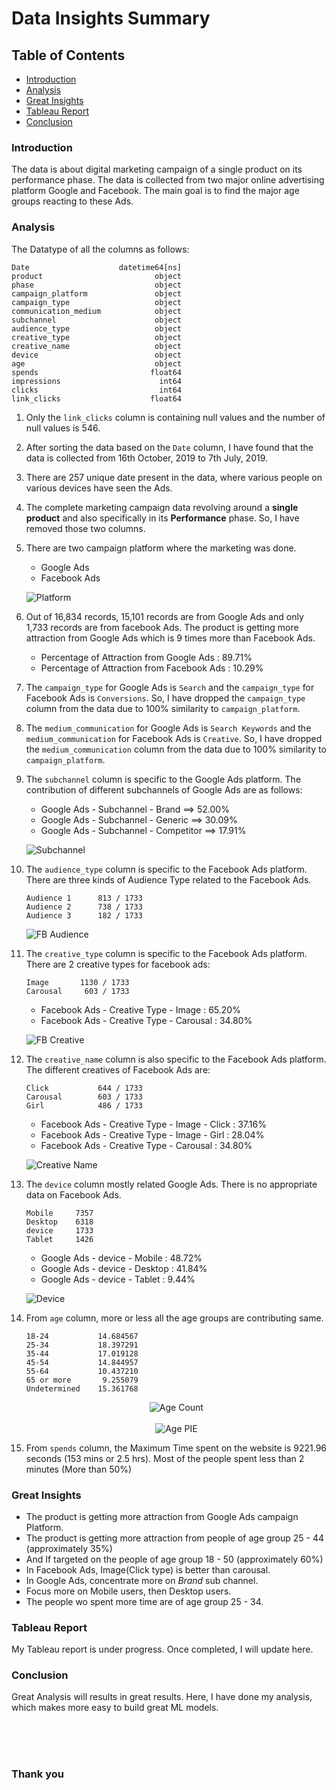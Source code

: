 # Data Insights Summary

## Table of Contents

- [Introduction](#introduction)
- [Analysis](#analysis)
- [Great Insights](#great-insights)
- [Tableau Report](#tableau-report)
- [Conclusion](#conclusion)

### Introduction
The data is about digital marketing campaign of a single product on its performance phase.
The data is collected from two major online advertising platform Google and Facebook.
The main goal is to find the major age groups reacting to these Ads.

### Analysis

The Datatype of all the columns as follows:
```
Date                    datetime64[ns]
product                         object
phase                           object
campaign_platform               object
campaign_type                   object
communication_medium            object
subchannel                      object
audience_type                   object
creative_type                   object
creative_name                   object
device                          object
age                             object
spends                         float64
impressions                      int64
clicks                           int64
link_clicks                    float64
```

1. Only the `link_clicks` column is containing null values and the number of null values is 546.

2. After sorting the data based on the `Date` column, I have found that the data is collected from 16th October, 2019 to 7th July, 2019.

3. There are 257 unique date present in the data, where various people on various devices have seen the Ads.

4. The complete marketing campaign data revolving around a **single product** and also specifically in its **Performance** phase. So, I have removed those two columns.

5. There are two campaign platform where the marketing was done.
    - Google Ads
    - Facebook Ads
    
    ![Platform](images/platform.png)
    
6. Out of 16,834 records, 15,101 records are from Google Ads and only 1,733 records are from facebook Ads. 
The product is getting more attraction from Google Ads which is 9 times more than Facebook Ads. 
    - Percentage of Attraction from Google Ads : 89.71%
    - Percentage of Attraction from Facebook Ads : 10.29%

7. The `campaign_type` for Google Ads is `Search` and the `campaign_type` for Facebook Ads is `Conversions`.
So, I have dropped the `campaign_type` column from the data due to 100% similarity to `campaign_platform`.

8. The `medium_communication` for Google Ads is `Search Keywords` and the `medium_communication` for Facebook Ads is `Creative`.
So, I have dropped the `medium_communication` column from the data due to 100% similarity to `campaign_platform`.

9. The `subchannel` column is specific to the Google Ads platform. The contribution of different subchannels of Google Ads are as follows:
    - Google Ads - Subchannel - Brand      ==> 52.00%
    - Google Ads - Subchannel - Generic    ==> 30.09%
    - Google Ads - Subchannel - Competitor ==> 17.91%
    
    ![Subchannel](images/subchannel.png)

10. The `audience_type` column is specific to the Facebook Ads platform. There are three kinds of Audience Type related to the Facebook Ads.
    ```
    Audience 1      813 / 1733
    Audience 2      738 / 1733
    Audience 3      182 / 1733
    ```
    
    ![FB Audience](images/fb_Audience.png)

11. The `creative_type` column is specific to the Facebook Ads platform. There are 2 creative types for facebook ads:
	```
	Image       1130 / 1733
	Carousal     603 / 1733
    ```
    - Facebook Ads - Creative Type - Image    : 65.20%
    - Facebook Ads - Creative Type - Carousal : 34.80%
    
    ![FB Creative](images/creative_type.png)

12. The `creative_name` column is also specific to the Facebook Ads platform. The different creatives of Facebook Ads are:
	```
	Click           644 / 1733
	Carousal        603 / 1733
	Girl            486 / 1733
    ```

    - Facebook Ads - Creative Type - Image - Click    : 37.16%
    - Facebook Ads - Creative Type - Image - Girl     : 28.04%
    - Facebook Ads - Creative Type - Carousal         : 34.80%
    
    ![Creative Name](images/creative_name.png)

13. The `device` column mostly related Google Ads. There is no appropriate data on Facebook Ads.
    ```
    Mobile     7357
    Desktop    6318
    device     1733
    Tablet     1426
    ```
    
    - Google Ads - device - Mobile    : 48.72%
    - Google Ads - device - Desktop   : 41.84%
    - Google Ads - device - Tablet    :  9.44%
    
    ![Device](images/device.png)

14. From `age` column, more or less all the age groups are contributing same.
    ```
    18-24           14.684567
    25-34           18.397291
    35-44           17.019128
    45-54           14.844957
    55-64           10.437210
    65 or more       9.255079
    Undetermined    15.361768
    ```
    <div align="center">
    
    ![Age Count](images/age_count.png)
    <br><br>
    ![Age PIE](images/age_pie.png)
    
    </div>
    
15. From `spends` column, the Maximum Time spent on the website is 9221.96 seconds (153 mins or 2.5 hrs). Most of the people spent less than 2 minutes (More than 50%)


### Great Insights

- The product is getting more attraction from Google Ads campaign Platform.
- The product is getting more attraction from people of age group 25 - 44 (approximately 35%)
- And If targeted on the people of age group 18 - 50 (approximately 60%)
- In Facebook Ads, Image(Click type) is better than carousal.
- In Google Ads, concentrate more on *Brand* sub channel.
- Focus more on Mobile users, then Desktop users.
- The people wo spent more time are of age group 25 - 34.

### Tableau Report

My Tableau report is under progress. Once completed, I will update here.

### Conclusion

Great Analysis will results in great results. Here, I have done my analysis, which makes more easy to build great ML models.


<br><br><br> <h3>Thank you</h3>